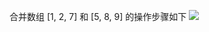 
合并数组 [1, 2, 7] 和 [5, 8, 9] 的操作步骤如下
![](http://s0.lgstatic.com/i/image2/M01/91/2B/CgotOV2IiXSAfGJAAF-ZK14qZ9Q978.gif)